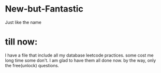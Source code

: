 # New-but-Fantastic
Just like the name

# till now:
I have a file that include all my database leetcode practices. some cost me long time some don't. I am glad to have them all done now. by the way, only the free(unlock) questions.
